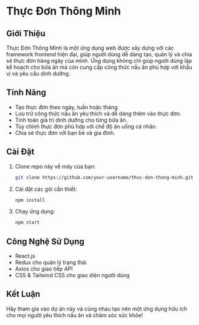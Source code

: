 # Thực Đơn Thông Minh

## Giới Thiệu
Thực Đơn Thông Minh là một ứng dụng web được xây dựng với các framework frontend hiện đại, giúp người dùng dễ dàng tạo, quản lý và chia sẻ thực đơn hàng ngày của mình. Ứng dụng không chỉ giúp người dùng lập kế hoạch cho bữa ăn mà còn cung cấp công thức nấu ăn phù hợp với khẩu vị và yêu cầu dinh dưỡng.

## Tính Năng
- Tạo thực đơn theo ngày, tuần hoặc tháng.
- Lưu trữ công thức nấu ăn yêu thích và dễ dàng thêm vào thực đơn.
- Tính toán giá trị dinh dưỡng cho từng bữa ăn.
- Tùy chỉnh thực đơn phù hợp với chế độ ăn uống cá nhân.
- Chia sẻ thực đơn với bạn bè và gia đình.

## Cài Đặt
1. Clone repo này về máy của bạn:
   ```bash
   git clone https://github.com/your-username/thuc-don-thong-minh.git
   ```
2. Cài đặt các gói cần thiết:
   ```bash
   npm install
   ```
3. Chạy ứng dụng:
   ```bash
   npm start
   ```

## Công Nghệ Sử Dụng
- React.js
- Redux cho quản lý trạng thái
- Axios cho giao tiếp API
- CSS & Tailwind CSS cho giao diện người dùng

## Kết Luận
Hãy tham gia vào dự án này và cùng nhau tạo nên một ứng dụng hữu ích cho mọi người yêu thích nấu ăn và chăm sóc sức khỏe!